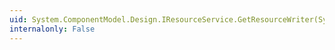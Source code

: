 ```yaml
---
uid: System.ComponentModel.Design.IResourceService.GetResourceWriter(System.Globalization.CultureInfo)
internalonly: False
---
```

